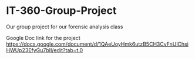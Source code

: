 # IT-360-Group-Project
Our group project for our forensic analysis class

Google Doc link for the project
https://docs.google.com/document/d/1QAeUoyHmk6utzB5CH3CvFnUlChsiHWUp23EfyGu7bII/edit?tab=t.0
